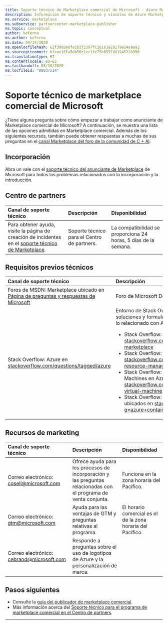 ```yaml
---
title: Soporte técnico de Marketplace comercial de Microsoft - Azure Marketplace
description: Información de soporte técnico y vínculos de Azure Marketplace y AppSource en el centro de partners
ms.service: marketplace
ms.subservice: partnercenter-marketplace-publisher
ms.topic: conceptual
author: keferna
ms.author: keferna
ms.date: 04/14/2020
ms.openlocfilehash: 62f30d8a0fe1b2f2397fc16161929279a148aaa2
ms.sourcegitcommit: bfeae16fa5db56c1ec1fe75e0597d8194522b396
ms.translationtype: HT
ms.contentlocale: es-ES
ms.lasthandoff: 08/10/2020
ms.locfileid: "88037514"
---
```

# <a name="support-for-the-microsoft-commercial-marketplace"></a>Soporte técnico de marketplace comercial de Microsoft

¿Tiene alguna pregunta sobre cómo empezar a trabajar como anunciante de Marketplace comercial de Microsoft? A continuación, se muestra una lista de las opciones admitidas en Marketplace comercial. Además de los siguientes recursos, también puede obtener respuestas a muchas de sus preguntas en el [canal Marketplace del foro de la comunidad de C + AI](https://www.microsoftpartnercommunity.com/t5/Marketplace/bd-p/2222).  

## <a name="onboarding"></a>Incorporación

Abra un vale con el [soporte técnico del anunciante de Marketplace](https://aka.ms/marketplacepublishersupport) de Microsoft para todos los problemas relacionados con la incorporación y la introducción.

## <a name="partner-center"></a>Centro de partners

| Canal de soporte técnico | Descripción | Disponibilidad |  
|:--- |:--- |:--- |  
| Para obtener ayuda, visite la página de creación de incidentes en el [soporte técnico de Marketplace](https://aka.ms/marketplacepublishersupport).</li> </ul> | Soporte técnico para el Centro de partners. | La compatibilidad se proporciona 24 horas, 5 días de la semana. |  

## <a name="technical"></a>Requisitos previos técnicos  

| Canal de soporte técnico | Descripción |  
|:--- |:--- |  
| Foros de MSDN: Marketplace ubicado en [Página de preguntas y respuestas de Microsoft](https://docs.microsoft.com/answers/products/azure) | Foro de Microsoft Developer Network. |  
| Stack Overflow: Azure en [stackoverflow.com/questions/tagged/azure](https://stackoverflow.com/questions/tagged/azure) | Entorno de Stack Overflow para obtener soluciones y formular preguntas acerca de todo lo relacionado con Azure Marketplace.<ul> <li>Stack Overflow: Azure Marketplace en [stackoverflow.com/questions/tagged/azure-marketplace](https://stackoverflow.com/questions/tagged/azure-marketplace)</li> <li>Stack Overflow: Azure Resource Manager en [stackoverflow.com/questions/tagged/azure-resource-manager](https://stackoverflow.com/questions/tagged/azure-resource-manager)</li> <li>Stack Overflow: instancias de Virtual Machines en Azure ubicadas en [stackoverflow.com/questions/tagged/azure-virtual-machine](https://stackoverflow.com/questions/tagged/azure-virtual-machine)</li> <li>Stack Overflow: contenedores en Azure ubicados en [stackoverflow.com/search?q=azure+container](https://stackoverflow.com/search?q=azure+container)</li> </ul> |

## <a name="marketing-resources"></a>Recursos de marketing  

| Canal de soporte técnico | Descripción | Disponibilidad |  
|:--- |:--- |:--- |  
| Correo electrónico: [cosell@microsoft.com](mailto:cosell@microsoft.com) | Ofrece ayuda para los procesos de incorporación y las preguntas relacionadas con el programa de venta conjunta. | Funciona en la zona horaria del Pacífico. |  
| Correo electrónico: [gtm@microsoft.com](mailto:gtm@microsoft.com) | Ayuda para las ventajas de GTM y preguntas relativas al programa. | El horario comercial es el de la zona horaria del Pacífico. |  
| Correo electrónico: [cebrand@microsoft.com](mailto:cebrand@microsoft.com) | Responde a preguntas sobre el uso de logotipos de Azure y la personalización de marca. |  |  

## <a name="next-steps"></a>Pasos siguientes

* Consulte la [guía del publicador de marketplace comercial](index.yml).
* Más información acerca del [Soporte técnico para el programa de marketplace comercial en el Centro de partners](partner-center-portal/support.md).

---
